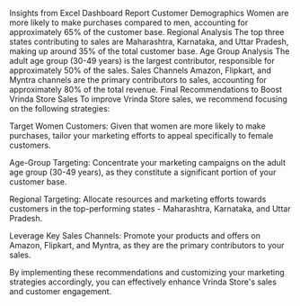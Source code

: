 Insights from Excel Dashboard Report
Customer Demographics
Women are more likely to make purchases compared to men, accounting for approximately 65% of the customer base.
Regional Analysis
The top three states contributing to sales are Maharashtra, Karnataka, and Uttar Pradesh, making up around 35% of the total customer base.
Age Group Analysis
The adult age group (30-49 years) is the largest contributor, responsible for approximately 50% of the sales.
Sales Channels
Amazon, Flipkart, and Myntra channels are the primary contributors to sales, accounting for approximately 80% of the total revenue.
Final Recommendations to Boost Vrinda Store Sales
To improve Vrinda Store sales, we recommend focusing on the following strategies:

Target Women Customers: Given that women are more likely to make purchases, tailor your marketing efforts to appeal specifically to female customers.

Age-Group Targeting: Concentrate your marketing campaigns on the adult age group (30-49 years), as they constitute a significant portion of your customer base.

Regional Targeting: Allocate resources and marketing efforts towards customers in the top-performing states - Maharashtra, Karnataka, and Uttar Pradesh.

Leverage Key Sales Channels: Promote your products and offers on Amazon, Flipkart, and Myntra, as they are the primary contributors to your sales.

By implementing these recommendations and customizing your marketing strategies accordingly, you can effectively enhance Vrinda Store's sales and customer engagement.
